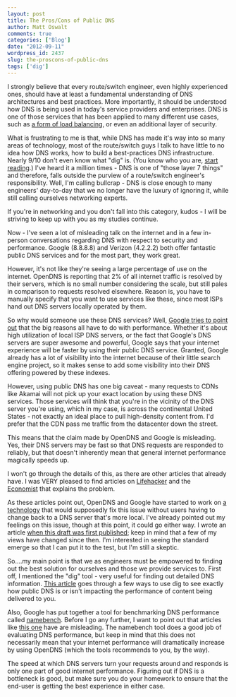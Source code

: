 ```yaml
---
layout: post
title: The Pros/Cons of Public DNS
author: Matt Oswalt
comments: true
categories: ['Blog']
date: "2012-09-11"
wordpress_id: 2437
slug: the-proscons-of-public-dns
tags: ['dig']
---
```



I strongly believe that every route/switch engineer, even highly experienced ones, should have at least a fundamental understanding of DNS architectures and best practices. More importantly, it should be understood how DNS is being used in today's service providers and enterprises. DNS is one of those services that has been applied to many different use cases, such as [a form of load balancing](http://en.wikipedia.org/wiki/Round-robin_DNS), or even an additional layer of security.

What is frustrating to me is that, while DNS has made it's way into so many areas of technology, most of the route/switch guys I talk to have little to no idea how DNS works, how to build a best-practices DNS infrastructure. Nearly 9/10 don't even know what "dig" is. (You know who you are, [start reading](http://en.wikipedia.org/wiki/Dig_(command)).) I've heard it a million times - DNS is one of "those layer 7 things" and therefore, falls outside the purview of a route/switch engineer's responsibility. Well, I'm calling bullcrap - DNS is close enough to many engineers' day-to-day that we no longer have the luxury of ignoring it, while still calling ourselves networking experts.

If you're in networking and you don't fall into this category, kudos - I will be striving to keep up with you as my studies continue.

Now - I've seen a lot of misleading talk on the internet and in a few in-person conversations regarding DNS with respect to security and performance. Google (8.8.8.8) and Verizon (4.2.2.2) both offer fantastic public DNS services and for the most part, they work great.

However, it's not like they're seeing a large percentage of use on the internet. OpenDNS is reporting that 2% of all internet traffic is resolved by their servers, which is no small number considering the scale, but still pales in comparison to requests resolved elsewhere. Reason is, you have to manually specify that you want to use services like these, since most ISPs hand out DNS servers locally operated by them.

So why would someone use these DNS services? Well, [Google tries to point out](https://developers.google.com/speed/public-dns/docs/intro) that the big reasons all have to do with performance. Whether it's about high utilization of local ISP DNS servers, or the fact that Google's DNS servers are super awesome and powerful, Google says that your internet experience will be faster by using their public DNS service. Granted, Google already has a lot of visibility into the internet because of their little search engine project, so it makes sense to add some visibility into their DNS offering powered by these indexes.

However, using public DNS has one big caveat - many requests to CDNs like Akamai will not pick up your exact location by using these DNS services. Those services will think that you're in the vicinity of the DNS server you're using, which in my case, is across the continental United States - not exactly an ideal place to pull high-density content from. I'd prefer that the CDN pass me traffic from the datacenter down the street.

This means that the claim made by OpenDNS and Google is misleading. Yes, their DNS servers may be fast so that DNS requests are responded to reliably, but that doesn't inherently mean that general internet performance magically speeds up.

I won't go through the details of this, as there are other articles that already have. I was VERY pleased to find articles on [Lifehacker](http://lifehacker.com/5788230/why-you-might-want-to-stick-with-your-isps-dns-server-after-all) and the [Economist](http://www.economist.com/blogs/babbage/2011/03/internet_plumbing) that explains the problem.

As these articles point out, OpenDNS and Google have started to work on [a technology](http://tools.ietf.org/html/draft-vandergaast-edns-client-subnet-00) that would supposedly fix this issue without users having to change back to a DNS server that's more local. I've already pointed out my feelings on this issue, though at this point, it could go either way. I wrote an article [when this draft was first published](https://oswalt.dev/2011/09/the-global-internet-speedup-not/); keep in mind that a few of my views have changed since then. I'm interested in seeing the standard emerge so that I can put it to the test, but I'm still a skeptic.

So....my main point is that we as engineers must be empowered to finding out the best solution for ourselves and those we provide services to. First off, I mentioned the "dig" tool - very useful for finding out detailed DNS information. [This article](http://www.labnol.org/internet/changing-dns-servers/18996/) goes through a few ways to use dig to see exactly how public DNS is or isn't impacting the performance of content being delivered to you.

Also, Google has put together a tool for benchmarking DNS performance called [namebench](http://code.google.com/p/namebench/). Before I go any further, I want to point out that articles like [this one](http://www.pcworld.com/article/184697/namebench_boosts_internet_speed.html) have are misleading. The namebench tool does a good job of evaluating DNS performance, but keep in mind that this does not necessarily mean that your internet performance will dramatically increase by using OpenDNS (which the tools recommends to you, by the way).

The speed at which DNS servers turn your requests around and responds is only one part of good internet performance. Figuring out if DNS is a bottleneck is good, but make sure you do your homework to ensure that the end-user is getting the best experience in either case.